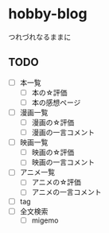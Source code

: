 # hobby-blog

つれづれなるままに

## TODO

- [ ] 本一覧
  - [ ] 本の☆評価
  - [ ] 本の感想ページ
- [ ] 漫画一覧
  - [ ] 漫画の☆評価
  - [ ] 漫画の一言コメント
- [ ] 映画一覧
  - [ ] 映画の☆評価
  - [ ] 映画の一言コメント
- [ ] アニメ一覧
  - [ ] アニメの☆評価
  - [ ] アニメの一言コメント
- [ ] tag
- [ ] 全文検索
  - [ ] migemo
